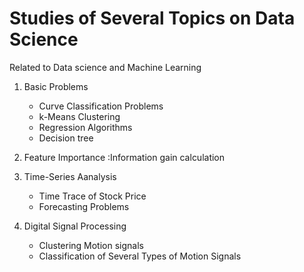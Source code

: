 # Studies of Several Topics on Data Science
Related to Data science and Machine Learning

1. Basic Problems 
   * Curve Classification Problems
   * k-Means Clustering
   * Regression Algorithms 
   * Decision tree 

2. Feature Importance 
   :Information gain calculation

3. Time-Series Aanalysis
   * Time Trace of Stock Price
   * Forecasting Problems   

4. Digital Signal Processing 
   * Clustering Motion signals 
   * Classification of Several Types of Motion Signals
